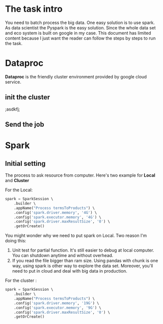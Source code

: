 # The task intro
You need to batch process the big data. One easy solution is to use spark. As data scientist the Pyspark is the easy solution. Since the whole data set and eco system is built on google in my case. This document has limited content because I just want the reader can follow the steps by steps to run the task. 

# Dataproc
**Dataproc** is the friendly cluster environment provided by google cloud service. 
## init the cluster
;asdkfj;
## Send the job
 


# Spark 
## Initial setting
The process to ask resource from computer. Here's two example for **Local** and **Cluster**

For the Local:
```python
spark = SparkSession \  
    .builder \  
    .appName("Process termsToProducts") \  
    .config('spark.driver.memory', '4G') \  
    .config('spark.executor.memory', '4G') \  
    .config('spark.driver.maxResultSize', '0') \  
    .getOrCreate()
```
You might wonder why we need to put spark on Local. Two reason I'm doing this:
1. Unit test for partial function. It's still easier to debug at local computer. You can shutdown anytime and without overhead. 
2. If you read the file bigger than ram size. Using pandas with chunk is one way, using spark is other way to explore the data set. Moreover, you'll need to put in cloud and deal with big data in production. 

For the cluster :
```python
spark = SparkSession \  
    .builder \  
    .appName("Process termsToProducts") \  
    .config('spark.driver.memory', '19G') \  
    .config('spark.executor.memory', '9G') \  
    .config('spark.driver.maxResultSize', '0') \  
    .getOrCreate()
```

<!--stackedit_data:
eyJoaXN0b3J5IjpbLTE4MTMwODczODksMTI1ODU2MTIyNCwtNT
A4NTUyNDAwXX0=
-->